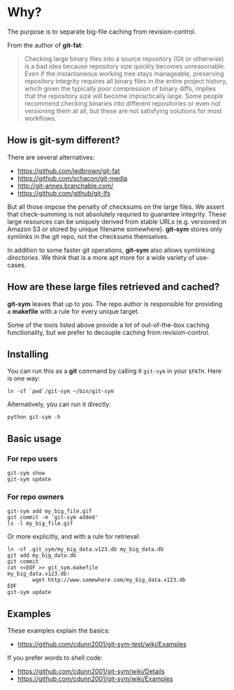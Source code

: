 # Why?
The purpose is to separate big-file caching from revision-control.

From the author of **git-fat**:
> Checking large binary files into a source repository (Git or otherwise) is a bad idea because repository size quickly becomes unreasonable. Even if the instantaneous working tree stays manageable, preserving repository integrity requires all binary files in the entire project history, which given the typically poor compression of binary diffs, implies that the repository size will become impractically large. Some people recommend checking binaries into different repositories or even not versioning them at all, but these are not satisfying solutions for most workflows.

## How is **git-sym** different?
There are several alternatives:
  * https://github.com/jedbrown/git-fat
  * https://github.com/schacon/git-media
  * http://git-annex.branchable.com/
  * https://github.com/github/git-lfs

But all those impose the penalty of checksums on the large files. We assert that check-summing is not absolutely requried to guarantee integrity. These large resources can be uniquely derived from stable URLs (e.g. versioned in Amazon S3 or stored by unique filename somewhere). **git-sym** stores only symlinks in the git repo, not the checksums themselves.

In addition to some faster git operations, **git-sym** also allows symlinking *directories*. We think that is a more apt more for a wide variety of use-cases.

## How are these large files retrieved and cached?
**git-sym** leaves that up to you. The repo author is responsible for providing a **makefile** with a rule for every unique target.

Some of the tools listed above provide a lot of out-of-the-box caching functionality, but we prefer to decouple caching from revision-control.

## Installing
You can run this as a **git** command by calling it `git-sym`
in your `$PATH`. Here is one way:
```
ln -sf `pwd`/git-sym ~/bin/git-sym
```
Alternatively, you can run it directly:
```
python git-sym -h
```

## Basic usage
### For repo users
```
git-sym show
git-sym update
```
### For repo owners
```
git-sym add my_big_file.gif
git commit -m 'git-sym added'
ls -l my_big_file.gif
```
Or more explicitly, and with a rule for retrieval:
```
ln -sf .git_sym/my_big_data.v123.db my_big_data.db
git add my_big_data.db
git commit
cat <<EOF >> git_sym.makefile
my_big_data.v123.db:
        wget http://www.somewhere.com/my_big_data.v123.db
EOF
git-sym update
```

## Examples
These examples explain the basics:

* <https://github.com/cdunn2001/git-sym-test/wiki/Examples>

If you prefer words to shell code:
* <https://github.com/cdunn2001/git-sym/wiki/Details>
* <https://github.com/cdunn2001/git-sym/wiki/Examples>
